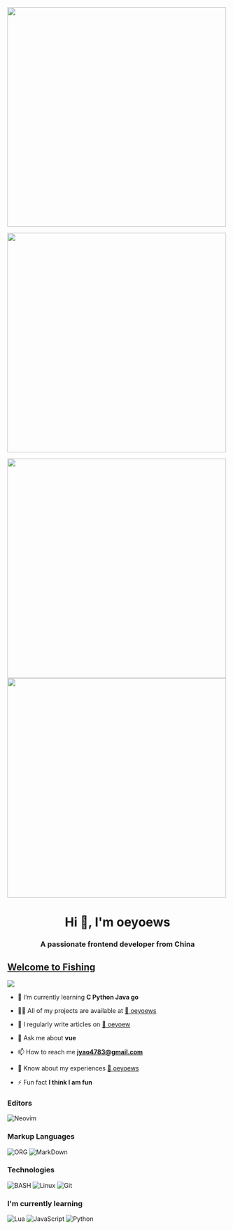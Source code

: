 <img class="oimg" style="width: 500px;border:0" src="https://activity-graph.herokuapp.com/graph?username=oeyoews&theme=react-dark&hide_title=true&hide_border=true&area=true"/>

<a target="_blank" href="https://dream-plan.cn"><img style="width:500px;" class="oimg " src="https://user-images.githubusercontent.com/62864752/155082301-d777c58f-d495-42d7-8dba-59ca844379e7.jpg"></a>

<p align="left">
 <img img style="width: 500px;" class="oimg" src="https://github-profile-trophy.vercel.app/?username=oeyoews&theme=algolia&row=2&column=3&no-frame=true" width="37%"/>
 <img img style="width: 500px;" class="oimg" src="https://github-readme-stats.vercel.app/api?username=oeyoews&show_icons=true&theme=radical&&hide_border=true" width="55.5%"/>
</p>

<h1 align="center">Hi 👋, I'm oeyoews</h1>
<h3 align="center">A passionate frontend developer from China</h3>

## [Welcome to Fishing](https://oeyoew.fun)  
<a href="https://oeyoew.fun">
<img src="https://komarev.com/ghpvc/?username=oeyoews&color=blueviolet&style=flat-square&label=🌽  Nice+To+Meet+U"></a>



- 🌱 I’m currently learning **C Python Java go**

- 👨‍💻 All of my projects are available at [🌽 oeyoews](https://github.com/oeyoews)

- 📝 I regularly write articles on [🌽 oeyoew](https://oeyoew.fun)

- 💬 Ask me about **vue**

- 📫 How to reach me **jyao4783@gmail.com**

- 📄 Know about my experiences [🌽 oeyoews](https://github.com/oeyoews)

- ⚡ Fun fact **I think I am fun**

<h3>Editors</h3>
<p>
  <img src="https://img.shields.io/badge/Neovim-57A143?logo=neovim&logoColor=white&style=for-the-badge" alt="Neovim" />
</p>

<h3>Markup Languages</h3>
<p>
  <img src="https://img.shields.io/badge/ORG-d474c9?style=for-the-badge&logo=org&logoColor=white" alt="ORG" />
  <img src="https://img.shields.io/badge/Markdown-000000?style=for-the-badge&logo=markdown&logoColor=white" alt="MarkDown" />
</p> 


<h3>Technologies</h3>
<p>
  <img src="https://img.shields.io/badge/SHELL-121011?style=for-the-badge&logo=gnu-bash&logoColor=white" alt="BASH" />
  <img src="https://img.shields.io/badge/Linux-FCC624?style=for-the-badge&logo=linux&logoColor=black" alt="Linux" />
  <img src="https://img.shields.io/badge/Git-F05032?style=for-the-badge&logo=git&logoColor=white" alt="Git" />
</p>

<h3>I'm currently learning</h3>
<p>
  <img src="https://img.shields.io/badge/LUA-2c2cc7?style=for-the-badge&logo=lua&logoColor=white" alt="Lua" />
  <img src="https://img.shields.io/badge/JavaScript-F7DF1E?style=for-the-badge&logo=javascript&logoColor=black" alt="JavaScript" />
  <img src="https://img.shields.io/badge/Python-3776AB?style=for-the-badge&logo=python&logoColor=white" alt="Python" />
</p>